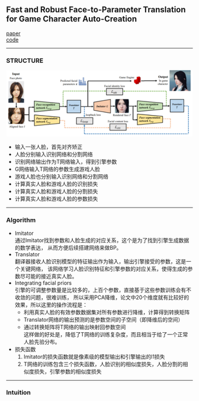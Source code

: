 ## Fast and Robust Face-to-Parameter Translation for Game Character Auto-Creation
[paper](https://arxiv.org/pdf/2008.07132v1.pdf)  
[code](https://github.com/huailiang/face-nn)  

---
### STRUCTURE
![](src/Structure_0.png)
* 输入一张人脸，首先对齐矫正
* 人脸分别输入识别网络和分割网络
* 识别网络输出作为T网络输入，得到引擎参数
* G网络输入T网络的参数生成游戏人脸
* 游戏人脸也分别输入识别网络和分割网络
* 计算真实人脸和游戏人脸的识别损失
* 计算真实人脸和游戏人脸的分割损失
* 计算真实人脸和游戏人脸的参数损失
---
### Algorithm  
* Imitator  
通过Imitator找到参数和人脸生成的对应关系，这个是为了找到引擎生成数据的数学表达，
从而方便后续搭建网络来做BP。  
* Translator  
翻译器接收人脸识别模型的特征输出作为输入，输出引擎接受的参数，这是一个关键网络，
该网络学习人脸识别特征和引擎参数的对应关系，使得生成的参数尽可能的接近真实人脸。  
* Integrating facial priors  
引擎的可调整参数量是比较多的，上百个参数，直接基于这些参数训练会有不收敛的问题，很难训练，
所以采用PCA降维，论文中20个维度就有比较好的效果，所以这里的操作流程是：  
  * 利用真实人脸的有效参数数据集对所有参数进行降维，计算得到转换矩阵
  * Translator网络的输出预测的是参数空间的子空间（即降维后的空间）
  * 通过转换矩阵将T网络的输出映射回参数空间  
这样做的好处是，降低了T网络的训练复杂度，而且相当于给了一个正常人脸先验分布。
* 损失函数  
  1. Imitator的损失函数就是像素级的模型输出和引擎输出的l1损失  
  2. T网络的训练包含三个损失函数，人脸识别的相似度损失，人脸分割的相似度损失，引擎参数的相似度损失

---
### Intuition  
